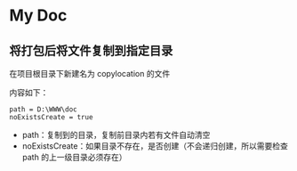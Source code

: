 # My Doc

## 将打包后将文件复制到指定目录

在项目根目录下新建名为 copylocation 的文件

内容如下：

```
path = D:\WWW\doc
noExistsCreate = true
```
- path：复制到的目录，复制前目录内若有文件自动清空
- noExistsCreate：如果目录不存在，是否创建（不会递归创建，所以需要检查 path 的上一级目录必须存在）
